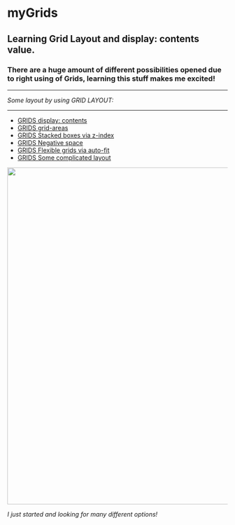 # myGrids
## Learning Grid Layout and display: contents value.
### There are a huge amount of different possibilities opened due to right using of Grids, learning this stuff makes me excited!

---

_Some layout by using GRID LAYOUT:_

---

* [GRIDS display: contents](https://deniolp.github.io/myGrids/index.html#1)
* [GRIDS grid-areas](https://deniolp.github.io/myGrids/index.html#2)
* [GRIDS Stacked boxes via z-index](https://deniolp.github.io/myGrids/index.html#3)
* [GRIDS Negative space](https://deniolp.github.io/myGrids/index.html#4)
* [GRIDS Flexible grids via auto-fit](https://deniolp.github.io/myGrids/index.html#5)
* [GRIDS Some complicated layout](https://deniolp.github.io/myGrids/index.html#6)
<img width="769" src="https://user-images.githubusercontent.com/30692310/51120586-7ad34200-1826-11e9-9e05-6c81f202a6e0.png">

_I just started and looking for many different options!_
